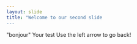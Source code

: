 ```yaml
---
layout: slide
title: "Welcome to our second slide
---
```

"bonjour"
Your test
Use the left arrow to go back!
